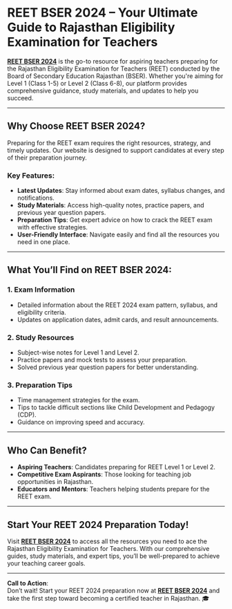 # REET BSER 2024 – Your Ultimate Guide to Rajasthan Eligibility Examination for Teachers

**[REET BSER 2024](https://reetbser2024.co.in/)** is the go-to resource for aspiring teachers preparing for the Rajasthan Eligibility Examination for Teachers (REET) conducted by the Board of Secondary Education Rajasthan (BSER). Whether you're aiming for Level 1 (Class 1-5) or Level 2 (Class 6-8), our platform provides comprehensive guidance, study materials, and updates to help you succeed.

---

## Why Choose REET BSER 2024?

Preparing for the REET exam requires the right resources, strategy, and timely updates. Our website is designed to support candidates at every step of their preparation journey.

### Key Features:
- **Latest Updates**: Stay informed about exam dates, syllabus changes, and notifications.
- **Study Materials**: Access high-quality notes, practice papers, and previous year question papers.
- **Preparation Tips**: Get expert advice on how to crack the REET exam with effective strategies.
- **User-Friendly Interface**: Navigate easily and find all the resources you need in one place.

---

## What You’ll Find on REET BSER 2024:

### 1. **Exam Information**
   - Detailed information about the REET 2024 exam pattern, syllabus, and eligibility criteria.
   - Updates on application dates, admit cards, and result announcements.

### 2. **Study Resources**
   - Subject-wise notes for Level 1 and Level 2.
   - Practice papers and mock tests to assess your preparation.
   - Solved previous year question papers for better understanding.

### 3. **Preparation Tips**
   - Time management strategies for the exam.
   - Tips to tackle difficult sections like Child Development and Pedagogy (CDP).
   - Guidance on improving speed and accuracy.

---

## Who Can Benefit?
- **Aspiring Teachers**: Candidates preparing for REET Level 1 or Level 2.
- **Competitive Exam Aspirants**: Those looking for teaching job opportunities in Rajasthan.
- **Educators and Mentors**: Teachers helping students prepare for the REET exam.

---

## Start Your REET 2024 Preparation Today!

Visit **[REET BSER 2024](https://reetbser2024.co.in/)** to access all the resources you need to ace the Rajasthan Eligibility Examination for Teachers. With our comprehensive guides, study materials, and expert tips, you’ll be well-prepared to achieve your teaching career goals.

---

**Call to Action**:  
Don’t wait! Start your REET 2024 preparation now at **[REET BSER 2024](https://reetbser2024.co.in/)** and take the first step toward becoming a certified teacher in Rajasthan. 🎓
